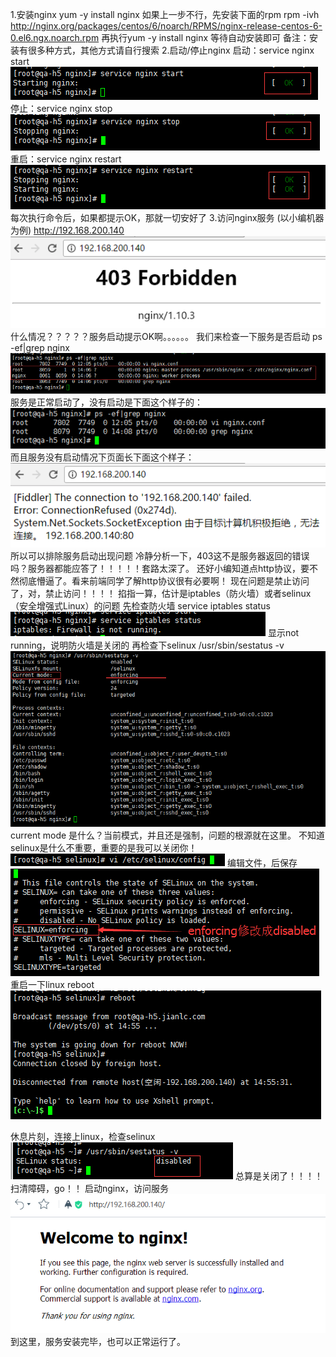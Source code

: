 
1.安装nginx
yum -y install nginx
如果上一步不行，先安装下面的rpm
rpm -ivh http://nginx.org/packages/centos/6/noarch/RPMS/nginx-release-centos-6-0.el6.ngx.noarch.rpm
再执行yum -y install nginx
等待自动安装即可
备注：安装有很多种方式，其他方式请自行搜索
2.启动/停止nginx
启动：service nginx start
![image](https://github.com/INKGROUP/share/blob/master/201705/images/clipboard1.png)
停止：service nginx stop
![image](https://github.com/INKGROUP/share/blob/master/201705/images/clipboard2.png)
重启：service nginx restart
![image](https://github.com/INKGROUP/share/blob/master/201705/images/clipboard3.png)
每次执行命令后，如果都提示OK，那就一切安好了
3.访问nginx服务
(以小编机器为例)
http://192.168.200.140 
![image](https://github.com/INKGROUP/share/blob/master/201705/images/clipboard4.png)
什么情况？？？？？服务启动提示OK啊。。。。。。
我们来检查一下服务是否启动
ps -ef|grep nginx
![image](https://github.com/INKGROUP/share/blob/master/201705/images/clipboard5.png)
服务是正常启动了，没有启动是下面这个样子的：
![image](https://github.com/INKGROUP/share/blob/master/201705/images/clipboard6.png)
而且服务没有启动情况下页面长下面这个样子：
![image](https://github.com/INKGROUP/share/blob/master/201705/images/clipboard7.png)
所以可以排除服务启动出现问题
冷静分析一下，403这不是服务器返回的错误吗？服务器都能应答了！！！！！套路太深了。
还好小编知道点http协议，要不然彻底懵逼了。看来前端同学了解http协议很有必要啊！
现在问题是禁止访问了，对，禁止访问！！！！
掐指一算，估计是iptables（防火墙）或者selinux（安全增强式Linux）的问题
先检查防火墙
service iptables status
![image](https://github.com/INKGROUP/share/blob/master/201705/images/clipboard8.png)
显示not running，说明防火墙是关闭的
再检查下selinux
/usr/sbin/sestatus -v
![image](https://github.com/INKGROUP/share/blob/master/201705/images/clipboard9.png)
current mode 是什么？当前模式，并且还是强制，问题的根源就在这里。
不知道selinux是什么不重要，重要的是我可以关闭你！
![image](https://github.com/INKGROUP/share/blob/master/201705/images/clipboard10.png)
编辑文件，后保存
![image](https://github.com/INKGROUP/share/blob/master/201705/images/clipboard11.png)
重启一下linux
reboot
![image](https://github.com/INKGROUP/share/blob/master/201705/images/clipboard12.png)

休息片刻，连接上linux，检查selinux
![image](https://github.com/INKGROUP/share/blob/master/201705/images/clipboard13.png)
总算是关闭了！！！！扫清障碍，go！！
启动nginx，访问服务
![image](https://github.com/INKGROUP/share/blob/master/201705/images/clipboard14.png)
到这里，服务安装完毕，也可以正常运行了。
